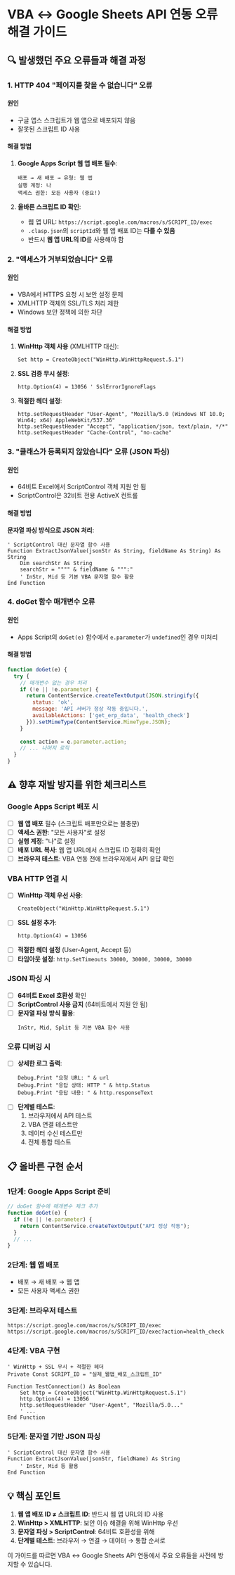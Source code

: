 # VBA ↔ Google Sheets API 연동 오류 해결 가이드

## 🔍 발생했던 주요 오류들과 해결 과정

### 1. HTTP 404 "페이지를 찾을 수 없습니다" 오류

#### 원인
- 구글 앱스 스크립트가 웹 앱으로 배포되지 않음
- 잘못된 스크립트 ID 사용

#### 해결 방법
1. **Google Apps Script 웹 앱 배포 필수**:
   ```
   배포 → 새 배포 → 유형: 웹 앱
   실행 계정: 나
   액세스 권한: 모든 사용자 (중요!)
   ```

2. **올바른 스크립트 ID 확인**:
   - 웹 앱 URL: `https://script.google.com/macros/s/SCRIPT_ID/exec`
   - `.clasp.json`의 `scriptId`와 웹 앱 배포 ID는 **다를 수 있음**
   - 반드시 **웹 앱 URL의 ID**를 사용해야 함

### 2. "액세스가 거부되었습니다" 오류

#### 원인
- VBA에서 HTTPS 요청 시 보안 설정 문제
- XMLHTTP 객체의 SSL/TLS 처리 제한
- Windows 보안 정책에 의한 차단

#### 해결 방법
1. **WinHttp 객체 사용** (XMLHTTP 대신):
   ```vba
   Set http = CreateObject("WinHttp.WinHttpRequest.5.1")
   ```

2. **SSL 검증 무시 설정**:
   ```vba
   http.Option(4) = 13056 ' SslErrorIgnoreFlags
   ```

3. **적절한 헤더 설정**:
   ```vba
   http.setRequestHeader "User-Agent", "Mozilla/5.0 (Windows NT 10.0; Win64; x64) AppleWebKit/537.36"
   http.setRequestHeader "Accept", "application/json, text/plain, */*"
   http.setRequestHeader "Cache-Control", "no-cache"
   ```

### 3. "클래스가 등록되지 않았습니다" 오류 (JSON 파싱)

#### 원인
- 64비트 Excel에서 ScriptControl 객체 지원 안 됨
- ScriptControl은 32비트 전용 ActiveX 컨트롤

#### 해결 방법
**문자열 파싱 방식으로 JSON 처리**:
```vba
' ScriptControl 대신 문자열 함수 사용
Function ExtractJsonValue(jsonStr As String, fieldName As String) As String
    Dim searchStr As String
    searchStr = """" & fieldName & """:"
    ' InStr, Mid 등 기본 VBA 문자열 함수 활용
End Function
```

### 4. doGet 함수 매개변수 오류

#### 원인
- Apps Script의 `doGet(e)` 함수에서 `e.parameter`가 `undefined`인 경우 미처리

#### 해결 방법
```javascript
function doGet(e) {
  try {
    // 매개변수 없는 경우 처리
    if (!e || !e.parameter) {
      return ContentService.createTextOutput(JSON.stringify({
        status: 'ok',
        message: 'API 서버가 정상 작동 중입니다.',
        availableActions: ['get_erp_data', 'health_check']
      })).setMimeType(ContentService.MimeType.JSON);
    }
    
    const action = e.parameter.action;
    // ... 나머지 로직
  }
}
```

## ⚠️ 향후 재발 방지를 위한 체크리스트

### Google Apps Script 배포 시
- [ ] **웹 앱 배포** 필수 (스크립트 배포만으로는 불충분)
- [ ] **액세스 권한**: "모든 사용자"로 설정
- [ ] **실행 계정**: "나"로 설정
- [ ] **배포 URL 복사**: 웹 앱 URL에서 스크립트 ID 정확히 확인
- [ ] **브라우저 테스트**: VBA 연동 전에 브라우저에서 API 응답 확인

### VBA HTTP 연결 시
- [ ] **WinHttp 객체 우선 사용**:
   ```vba
   CreateObject("WinHttp.WinHttpRequest.5.1")
   ```
- [ ] **SSL 설정 추가**:
   ```vba
   http.Option(4) = 13056
   ```
- [ ] **적절한 헤더 설정** (User-Agent, Accept 등)
- [ ] **타임아웃 설정**: `http.SetTimeouts 30000, 30000, 30000, 30000`

### JSON 파싱 시
- [ ] **64비트 Excel 호환성** 확인
- [ ] **ScriptControl 사용 금지** (64비트에서 지원 안 됨)
- [ ] **문자열 파싱 방식 활용**:
   ```vba
   InStr, Mid, Split 등 기본 VBA 함수 사용
   ```

### 오류 디버깅 시
- [ ] **상세한 로그 출력**:
   ```vba
   Debug.Print "요청 URL: " & url
   Debug.Print "응답 상태: HTTP " & http.Status
   Debug.Print "응답 내용: " & http.responseText
   ```
- [ ] **단계별 테스트**:
   1. 브라우저에서 API 테스트
   2. VBA 연결 테스트만
   3. 데이터 수신 테스트만
   4. 전체 통합 테스트

## 📋 올바른 구현 순서

### 1단계: Google Apps Script 준비
```javascript
// doGet 함수에 매개변수 체크 추가
function doGet(e) {
  if (!e || !e.parameter) {
    return ContentService.createTextOutput("API 정상 작동");
  }
  // ...
}
```

### 2단계: 웹 앱 배포
- 배포 → 새 배포 → 웹 앱
- 모든 사용자 액세스 권한

### 3단계: 브라우저 테스트
```
https://script.google.com/macros/s/SCRIPT_ID/exec
https://script.google.com/macros/s/SCRIPT_ID/exec?action=health_check
```

### 4단계: VBA 구현
```vba
' WinHttp + SSL 무시 + 적절한 헤더
Private Const SCRIPT_ID = "실제_웹앱_배포_스크립트_ID"

Function TestConnection() As Boolean
    Set http = CreateObject("WinHttp.WinHttpRequest.5.1")
    http.Option(4) = 13056
    http.setRequestHeader "User-Agent", "Mozilla/5.0..."
    ' ...
End Function
```

### 5단계: 문자열 기반 JSON 파싱
```vba
' ScriptControl 대신 문자열 함수 사용
Function ExtractJsonValue(jsonStr, fieldName) As String
    ' InStr, Mid 등 활용
End Function
```

## 💡 핵심 포인트

1. **웹 앱 배포 ID ≠ 스크립트 ID**: 반드시 웹 앱 URL의 ID 사용
2. **WinHttp > XMLHTTP**: 보안 이슈 해결을 위해 WinHttp 우선
3. **문자열 파싱 > ScriptControl**: 64비트 호환성을 위해
4. **단계별 테스트**: 브라우저 → 연결 → 데이터 → 통합 순서로

이 가이드를 따르면 VBA ↔ Google Sheets API 연동에서 주요 오류들을 사전에 방지할 수 있습니다.